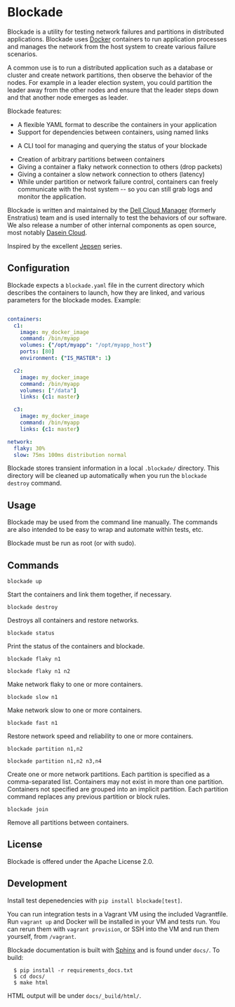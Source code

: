 Blockade
========

Blockade is a utility for testing network failures and partitions in
distributed applications. Blockade uses [Docker](http://www.docker.io)
containers to run application processes and manages the network from
the host system to create various failure scenarios.

A common use is to run a distributed application such as a database
or cluster and create network partitions, then observe the behavior of
the nodes. For example in a leader election system, you could partition
the leader away from the other nodes and ensure that the leader steps
down and that another node emerges as leader.

Blockade features:

* A flexible YAML format to describe the containers in your application
* Support for dependencies between containers, using named links
- A CLI tool for managing and querying the status of your blockade
* Creation of arbitrary partitions between containers
* Giving a container a flaky network connection to others (drop packets)
* Giving a container a slow network connection to others (latency)
* While under partition or network failure control, containers can
  freely communicate with the host system -- so you can still grab logs
  and monitor the application.

Blockade is written and maintained by the
[Dell Cloud Manager](http://www.enstratius.com) (formerly Enstratius)
team and is used internally to test the behaviors of our software.
We also release a number of other internal components as open source,
most notably [Dasein Cloud](http://dasein.org).

Inspired by the excellent [Jepsen](http://aphyr.com/tags/jepsen) series.


Configuration
-------------

Blockade expects a ``blockade.yaml`` file in the current directory which
describes the containers to launch, how they are linked, and various
parameters for the blockade modes. Example:


```yaml

containers:
  c1:
    image: my_docker_image
    command: /bin/myapp
    volumes: {"/opt/myapp": "/opt/myapp_host"}
    ports: [80]
    environment: {"IS_MASTER": 1}

  c2:
    image: my_docker_image
    command: /bin/myapp
    volumes: ["/data"]
    links: {c1: master}

  c3:
    image: my_docker_image
    command: /bin/myapp
    links: {c1: master}

network:
  flaky: 30%
  slow: 75ms 100ms distribution normal
```

Blockade stores transient information in a local ``.blockade/`` directory.
This directory will be cleaned up automatically when you run the
``blockade destroy`` command.


Usage
-----

Blockade may be used from the command line manually. The commands are also
intended to be easy to wrap and automate within tests, etc.

Blockade must be run as root (or with sudo).


Commands
--------

``blockade up``

Start the containers and link them together, if necessary.


``blockade destroy``

Destroys all containers and restore networks.


``blockade status``

Print the status of the containers and blockade.


``blockade flaky n1``

``blockade flaky n1 n2``

Make network flaky to one or more containers.


``blockade slow n1``

Make network slow to one or more containers.


``blockade fast n1``

Restore network speed and reliability to one or more containers.


``blockade partition n1,n2``

``blockade partition n1,n2 n3,n4``

Create one or more network partitions. Each partition is specified as a
comma-separated list. Containers may not exist in more than one partition.
Containers not specified are grouped into an implicit partition. Each
partition command replaces any previous partition or block rules.


``blockade join``

Remove all partitions between containers.

License
-------

Blockade is offered under the Apache License 2.0.

Development
-----------

Install test depenedencies with ``pip install blockade[test]``.

You can run integration tests in a Vagrant VM using the included Vagrantfile.
Run ``vagrant up`` and Docker will be installed in your VM and tests run.
You can rerun them with ``vagrant provision``, or SSH into the VM and run
them yourself, from ``/vagrant``.

Blockade documentation is built with [Sphinx](http://sphinx-doc.org) and is
found under ``docs/``. To build:

```
  $ pip install -r requirements_docs.txt
  $ cd docs/
  $ make html
```

HTML output will be under ``docs/_build/html/``.

